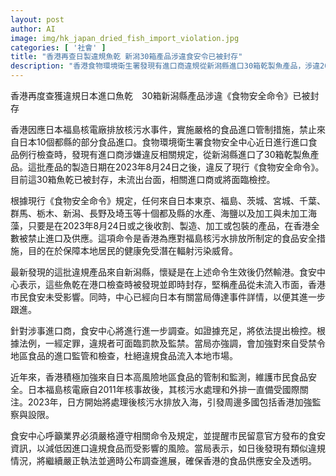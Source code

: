 ```yaml
---
layout: post
author: AI
image: img/hk_japan_dried_fish_import_violation.jpg
categories: [ '社會' ]
title: "香港再查日製違規魚乾 新潟30箱產品涉違食安令已被封存"
description: "香港食物環境衛生署發現有進口商違規從新潟縣進口30箱乾製魚產品，涉違2023年8月24日後生效的《食物安全命令》。產品已即時封存、未流出台面，涉事進口商或面臨檢控。當局強調會持續加強日本高風險地區食品進口監管，確保市民食品安全。"
---
```

香港再度查獲違規日本進口魚乾　30箱新潟縣產品涉違《食物安全命令》已被封存

香港因應日本福島核電廠排放核污水事件，實施嚴格的食品進口管制措施，禁止來自日本10個都縣的部分食品進口。食物環境衛生署食物安全中心近日進行進口食品例行檢查時，發現有進口商涉嫌違反相關規定，從新潟縣進口了30箱乾製魚產品。這批產品的製造日期在2023年8月24日之後，違反了現行《食物安全命令》。目前這30箱魚乾已被封存，未流出台面，相關進口商或將面臨檢控。

根據現行《食物安全命令》規定，任何來自日本東京、福島、茨城、宮城、千葉、群馬、栃木、新潟、長野及埼玉等十個都及縣的水產、海鹽以及加工與未加工海藻，只要是在2023年8月24日或之後收割、製造、加工或包裝的產品，在香港全數被禁止進口及供應。這項命令是香港為應對福島核污水排放所制定的食品安全措施，目的在於保障本地居民的健康免受潛在輻射污染威脅。

最新發現的這批違規產品來自新潟縣，懷疑是在上述命令生效後仍然輸港。食安中心表示，這些魚乾在港口檢查時被發現並即時封存，堅稱產品從未流入市面，香港市民食安未受影響。同時，中心已經向日本有關當局傳達事件詳情，以便其進一步跟進。

針對涉事進口商，食安中心將進行進一步調查。如證據充足，將依法提出檢控。根據法例，一經定罪，違規者可面臨罰款及監禁。當局亦強調，會加強對來自受禁令地區食品的進口監管和檢查，杜絕違規食品流入本地市場。

近年來，香港積極加強來自日本高風險地區食品的管制和監測，維護市民食品安全。日本福島核電廠自2011年核事故後，其核污水處理和外排一直備受國際關注。2023年，日方開始將處理後核污水排放入海，引發周邊多國包括香港加強監察與設限。

食安中心呼籲業界必須嚴格遵守相關命令及規定，並提醒市民留意官方發布的食安資訊，以減低因進口違規食品而受影響的風險。當局表示，如日後發現有類似違規情況，將繼續嚴正執法並適時公布調查進展，確保香港的食品供應安全及透明。